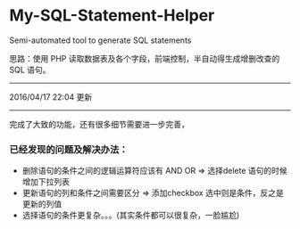 # My-SQL-Statement-Helper
Semi-automated tool to generate SQL statements

思路：使用 PHP 读取数据表及各个字段，前端控制，半自动得生成增删改查的 SQL 语句。

-------------------------------------
2016/04/17 22:04 更新

-------------------------------------

完成了大致的功能，还有很多细节需要进一步完善，
### 已经发现的问题及解决办法：

* 删除语句的条件之间的逻辑运算符应该有 AND OR => 选择delete 语句的时候增加下拉列表
* 更新语句的列和条件之间需要区分 => 添加checkbox 选中则是条件，反之是更新的列值
* 选择语句的条件更复杂。。。(其实条件都可以很复杂，一脸尴尬)

